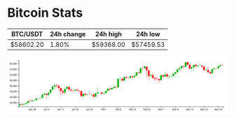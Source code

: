 # Bitcoin Stats

BTC/USDT|24h change|24h high|24h low|
|---|---|---|---|
|$58602.20|1.80%|$59368.00|$57459.53|

<img src="./chart.svg">

